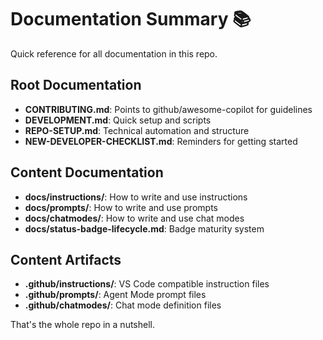 # Documentation Summary 📚

Quick reference for all documentation in this repo.

## Root Documentation

- **CONTRIBUTING.md**: Points to github/awesome-copilot for guidelines
- **DEVELOPMENT.md**: Quick setup and scripts
- **REPO-SETUP.md**: Technical automation and structure
- **NEW-DEVELOPER-CHECKLIST.md**: Reminders for getting started

## Content Documentation

- **docs/instructions/**: How to write and use instructions
- **docs/prompts/**: How to write and use prompts
- **docs/chatmodes/**: How to write and use chat modes
- **docs/status-badge-lifecycle.md**: Badge maturity system

## Content Artifacts

- **.github/instructions/**: VS Code compatible instruction files
- **.github/prompts/**: Agent Mode prompt files
- **.github/chatmodes/**: Chat mode definition files

That's the whole repo in a nutshell.
